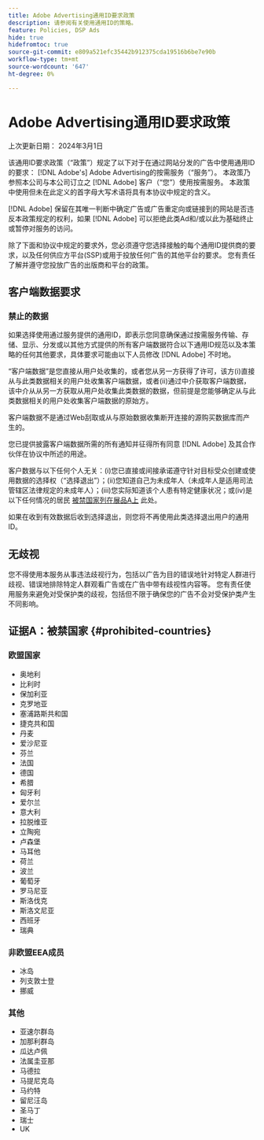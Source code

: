 ```yaml
---
title: Adobe Advertising通用ID要求政策
description: 请参阅有关使用通用ID的策略。
feature: Policies, DSP Ads
hide: true
hidefromtoc: true
source-git-commit: e809a521efc35442b912375cda19516b6be7e90b
workflow-type: tm+mt
source-wordcount: '647'
ht-degree: 0%

---
```


# Adobe Advertising通用ID要求政策

<!-- In TOC, but hidden from TOC and both external and internal search -->

上次更新日期： 2024年3月1日

该通用ID要求政策（“政策”）规定了以下对于在通过网站分发的广告中使用通用ID的要求： [!DNL Adobe's] Adobe Advertising的按需服务（“服务”）。 本政策乃参照本公司与本公司订立之 [!DNL Adobe] 客户（“您”）使用按需服务。 本政策中使用但未在此定义的首字母大写术语将具有本协议中规定的含义。

[!DNL Adobe] 保留在其唯一判断中确定广告或广告重定向或链接到的网站是否违反本政策规定的权利，如果 [!DNL Adobe] 可以拒绝此类Ad和/或以此为基础终止或暂停对服务的访问。

除了下面和协议中规定的要求外，您必须遵守您选择接触的每个通用ID提供商的要求，以及任何供应方平台(SSP)或用于投放任何广告的其他平台的要求。 您有责任了解并遵守您投放广告的出版商和平台的政策。

## 客户端数据要求

### 禁止的数据

如果选择使用通过服务提供的通用ID，即表示您同意确保通过按需服务传输、存储、显示、分发或以其他方式提供的所有客户端数据符合以下通用ID规范以及本策略的任何其他要求，具体要求可能由以下人员修改 [!DNL Adobe] 不时地。

“客户端数据”是您直接从用户处收集的，或者您从另一方获得了许可，该方(i)直接从与此类数据相关的用户处收集客户端数据，或者(ii)通过中介获取客户端数据，该中介从从另一方获取从用户处收集此类数据的数据，但前提是您能够确定从与此类数据相关的用户处收集客户端数据的原始方。

客户端数据不是通过Web刮取或从与原始数据收集断开连接的源购买数据库而产生的。

您已提供披露客户端数据所需的所有通知并征得所有同意 [!DNL Adobe] 及其合作伙伴在协议中所述的用途。

客户数据与以下任何个人无关：(i)您已直接或间接承诺遵守针对目标受众创建或使用数据的选择权（“选择退出”）；(ii)您知道自己为未成年人（未成年人是适用司法管辖区法律规定的未成年人）；(iii)您实际知道该个人患有特定健康状况；或(iv)是以下任何情况的居民 [被禁国家列在展品A上](#prohibited-countries) 此处。

如果在收到有效数据后收到选择退出，则您将不再使用此类选择退出用户的通用ID。

## 无歧视

您不得使用本服务从事违法歧视行为，包括以广告为目的错误地针对特定人群进行歧视、错误地排除特定人群观看广告或在广告中带有歧视性内容等。 您有责任使用服务来避免对受保护类的歧视，包括但不限于确保您的广告不会对受保护类产生不同影响。

## 证据A：被禁国家 {#prohibited-countries}

### 欧盟国家

* 奥地利
* 比利时
* 保加利亚
* 克罗地亚
* 塞浦路斯共和国
* 捷克共和国
* 丹麦
* 爱沙尼亚
* 芬兰
* 法国
* 德国
* 希腊
* 匈牙利
* 爱尔兰
* 意大利
* 拉脱维亚
* 立陶宛
* 卢森堡
* 马耳他
* 荷兰
* 波兰
* 葡萄牙
* 罗马尼亚
* 斯洛伐克
* 斯洛文尼亚
* 西班牙
* 瑞典

### 非欧盟EEA成员

* 冰岛
* 列支敦士登
* 挪威

### 其他

* 亚速尔群岛
* 加那利群岛
* 瓜达卢佩
* 法属圭亚那
* 马德拉
* 马提尼克岛
* 马约特
* 留尼汪岛
* 圣马丁
* 瑞士
* UK
